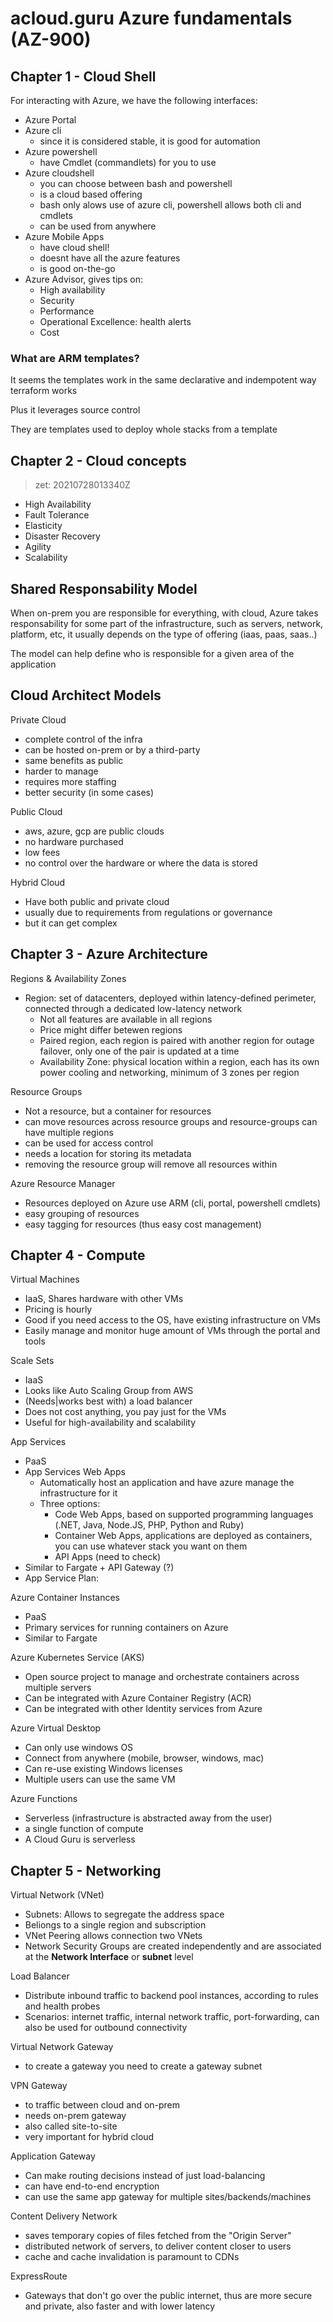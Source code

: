 # acloud.guru Azure fundamentals (AZ-900)

## Chapter 1 - Cloud Shell
For interacting with Azure, we have the following interfaces:
- Azure Portal
- Azure cli
  - since it is considered stable, it is good for automation
- Azure powershell
  - have Cmdlet (commandlets) for you to use
- Azure cloudshell
  - you can choose between bash and powershell
  - is a cloud based offering
  - bash only alows use of azure cli, powershell allows both cli and cmdlets
  - can be used from anywhere
- Azure Mobile Apps
  - have cloud shell!
  - doesnt have all the azure features
  - is good on-the-go
- Azure Advisor, gives tips on:
  - High availability
  - Security
  - Performance
  - Operational Excellence: health alerts
  - Cost

### What are ARM templates?
It seems the templates work in the same declarative and indempotent way terraform works

Plus it leverages source control

They are templates used to deploy whole stacks from a template

## Chapter 2 - Cloud concepts
> zet: 20210728013340Z

- High Availability
- Fault Tolerance
- Elasticity
- Disaster Recovery
- Agility
- Scalability

## Shared Responsability Model
When on-prem you are responsible for everything, with cloud, Azure takes responsability for some part of the infrastructure, such as servers, network, platform, etc, it usually depends on the type of offering (iaas, paas, saas..)

The model can help define who is responsible for a given area of the application

## Cloud Architect Models
Private Cloud
- complete control of the infra
- can be hosted on-prem or by a third-party
- same benefits as public
- harder to manage
- requires more staffing
- better security (in some cases)

Public Cloud
- aws, azure, gcp are public clouds
- no hardware purchased
- low fees
- no control over the hardware or where the data is stored

Hybrid Cloud
- Have both public and private cloud
- usually due to requirements from regulations or governance
- but it can get complex

## Chapter 3 - Azure Architecture
Regions & Availability Zones
- Region: set of datacenters, deployed within latency-defined perimeter,
  connected through a dedicated low-latency network
    - Not all features are available in all regions
    - Price might differ betewen regions
    - Paired region, each region is paired with another region for outage
      failover, only one of the pair is updated at a time
  - Availability Zone: physical location within a region, each has its own power
    cooling and networking, minimum of 3 zones per region

Resource Groups
- Not a resource, but a container for resources
- can move resources across resource groups and resource-groups can have
  multiple regions
- can be used for access control
- needs a location for storing its metadata
- removing the resource group will remove all resources within

Azure Resource Manager
- Resources deployed on Azure use ARM (cli, portal, powershell cmdlets)
- easy grouping of resources
- easy tagging for resources (thus easy cost management)

## Chapter 4 - Compute
Virtual Machines
- IaaS, Shares hardware with other VMs
- Pricing is hourly
- Good if you need access to the OS, have existing infrastructure on VMs
- Easily manage and monitor huge amount of VMs through the portal and tools

Scale Sets
- IaaS
- Looks like Auto Scaling Group from AWS
- (Needs|works best with) a load balancer
- Does not cost anything, you pay just for the VMs
- Useful for high-availability and scalability

App Services
- PaaS
- App Services Web Apps
  - Automatically host an application and have azure manage the infrastructure
    for it
  - Three options:
    - Code Web Apps, based on supported programming languages (.NET, Java,
      Node.JS, PHP, Python and Ruby)
    - Container Web Apps, applications are deployed as containers, you can use
      whatever stack you want on them
    - API Apps (need to check)
- Similar to Fargate + API Gateway (?)
- App Service Plan: 

Azure Container Instances
- PaaS
- Primary services for running containers on Azure
- Similar to Fargate

Azure Kubernetes Service (AKS)
- Open source project to manage and orchestrate containers across multiple
  servers
- Can be integrated with Azure Container Registry (ACR)
- Can be integrated with other Identity services from Azure

Azure Virtual Desktop
- Can only use windows OS
- Connect from anywhere (mobile, browser, windows, mac)
- Can re-use existing Windows licenses
- Multiple users can use the same VM

Azure Functions
- Serverless (infrastructure is abstracted away from the user)
- a single function of compute
- A Cloud Guru is serverless

## Chapter 5 - Networking
Virtual Network (VNet)
- Subnets: Allows to segregate the address space
- Beliongs to a single region and subscription
- VNet Peering allows connection two VNets
- Network Security Groups are created independently and are associated at the 
  __Network Interface__ or __subnet__ level

Load Balancer
- Distribute inbound traffic to backend pool instances, according to rules and
  health probes
- Scenarios: internet traffic, internal network traffic, port-forwarding, can
  also be used for outbound connectivity

Virtual Network Gateway
- to create a gateway you need to create a gateway subnet

VPN Gateway
- to traffic between cloud and on-prem
- needs on-prem gateway
- also called site-to-site
- very important for hybrid cloud

Application Gateway
- Can make routing decisions instead of just load-balancing
- can have end-to-end encryption
- can use the same app gateway for multiple sites/backends/machines

Content Delivery Network
- saves temporary copies of files fetched from the "Origin Server"
- distributed network of servers, to deliver content closer to users
- cache and cache invalidation is paramount to CDNs

ExpressRoute
- Gateways that don't go over the public internet, thus are more secure and
  private, also faster and with lower latency

